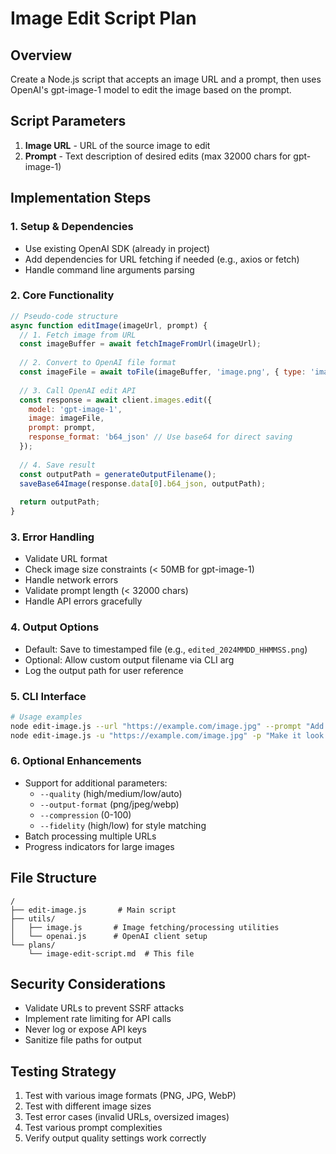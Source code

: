 # Image Edit Script Plan

## Overview
Create a Node.js script that accepts an image URL and a prompt, then uses OpenAI's gpt-image-1 model to edit the image based on the prompt.

## Script Parameters
1. **Image URL** - URL of the source image to edit
2. **Prompt** - Text description of desired edits (max 32000 chars for gpt-image-1)

## Implementation Steps

### 1. Setup & Dependencies
- Use existing OpenAI SDK (already in project)
- Add dependencies for URL fetching if needed (e.g., axios or fetch)
- Handle command line arguments parsing

### 2. Core Functionality
```javascript
// Pseudo-code structure
async function editImage(imageUrl, prompt) {
  // 1. Fetch image from URL
  const imageBuffer = await fetchImageFromUrl(imageUrl);
  
  // 2. Convert to OpenAI file format
  const imageFile = await toFile(imageBuffer, 'image.png', { type: 'image/png' });
  
  // 3. Call OpenAI edit API
  const response = await client.images.edit({
    model: 'gpt-image-1',
    image: imageFile,
    prompt: prompt,
    response_format: 'b64_json' // Use base64 for direct saving
  });
  
  // 4. Save result
  const outputPath = generateOutputFilename();
  saveBase64Image(response.data[0].b64_json, outputPath);
  
  return outputPath;
}
```

### 3. Error Handling
- Validate URL format
- Check image size constraints (< 50MB for gpt-image-1)
- Handle network errors
- Validate prompt length (< 32000 chars)
- Handle API errors gracefully

### 4. Output Options
- Default: Save to timestamped file (e.g., `edited_2024MMDD_HHMMSS.png`)
- Optional: Allow custom output filename via CLI arg
- Log the output path for user reference

### 5. CLI Interface
```bash
# Usage examples
node edit-image.js --url "https://example.com/image.jpg" --prompt "Add a sunset background"
node edit-image.js -u "https://example.com/image.jpg" -p "Make it look vintage" -o "vintage-edit.png"
```

### 6. Optional Enhancements
- Support for additional parameters:
  - `--quality` (high/medium/low/auto)
  - `--output-format` (png/jpeg/webp)
  - `--compression` (0-100)
  - `--fidelity` (high/low) for style matching
- Batch processing multiple URLs
- Progress indicators for large images

## File Structure
```
/
├── edit-image.js       # Main script
├── utils/
│   ├── image.js       # Image fetching/processing utilities
│   └── openai.js      # OpenAI client setup
└── plans/
    └── image-edit-script.md  # This file
```

## Security Considerations
- Validate URLs to prevent SSRF attacks
- Implement rate limiting for API calls
- Never log or expose API keys
- Sanitize file paths for output

## Testing Strategy
1. Test with various image formats (PNG, JPG, WebP)
2. Test with different image sizes
3. Test error cases (invalid URLs, oversized images)
4. Test various prompt complexities
5. Verify output quality settings work correctly